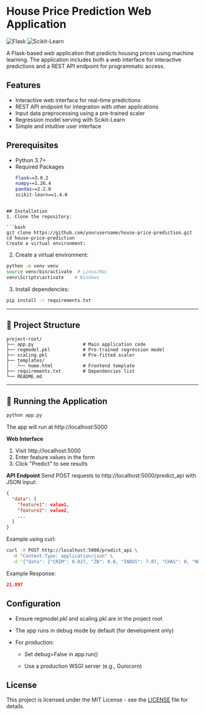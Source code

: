# House Price Prediction Web Application

![Flask](https://img.shields.io/badge/Flask-3.0.2-important)
![Scikit-Learn](https://img.shields.io/badge/scikit--learn-1.4.0-success)

A Flask-based web application that predicts housing prices using machine learning. The application includes both a web interface for interactive predictions and a REST API endpoint for programmatic access.

## Features
- Interactive web interface for real-time predictions
- REST API endpoint for integration with other applications
- Input data preprocessing using a pre-trained scaler
- Regression model serving with Scikit-Learn
- Simple and intuitive user interface

## Prerequisites
- Python 3.7+
- Required Packages
  ```bash
  Flask==3.0.2
  numpy==1.26.4
  pandas==2.2.0
  scikit-learn==1.4.0
```

## Installation
1. Clone the repository:

```bash
git clone https://github.com/yourusername/house-price-prediction.git
cd house-price-prediction
Create a virtual environment:
```

2. Create a virtual environment:
```bash
python -m venv venv
source venv/bin/activate  # Linux/Mac
venv\Scripts\activate    # Windows
```

3. Install dependencies:
```bash
pip install -r requirements.txt
```
---
## 📁 Project Structure
```
project-root/
├── app.py                  # Main application code
├── regmodel.pkl            # Pre-trained regression model
├── scaling.pkl             # Pre-fitted scaler
├── templates/
│   └── home.html           # Frontend template
├── requirements.txt        # Dependencies list
└── README.md
```
---
## 🧠 Running the Application

```bash
python app.py
```
The app will run at http://localhost:5000

**Web Interface**
1. Visit http://localhost:5000
2. Enter feature values in the form
3. Click "Predict" to see results

**API Endpoint**
Send POST requests to http://localhost:5000/predict_api with JSON input:
```json
{
  "data": {
    "feature1": value1,
    "feature2": value2,
    ...
  }
}
```
Example using curl:
```bash
curl -X POST http://localhost:5000/predict_api \
  -H "Content-Type: application/json" \
  -d '{"data": {"CRIM": 0.027, "ZN": 0.0, "INDUS": 7.07, "CHAS": 0, "NOX": 0.469, "RM": 7.185, "AGE": 61.1, "DIS": 4.967, "RAD": 2, "TAX": 242, "PTRATIO": 17.8, "B": 392.83, "LSTAT": 4.03}}'
```
Example Response:
```json
21.897
```

## Configuration
- Ensure regmodel.pkl and scaling.pkl are in the project root

- The app runs in debug mode by default (for development only)

- For production:

    - Set debug=False in app.run()

    - Use a production WSGI server (e.g., Gunicorn)

## License
This project is licensed under the MIT License - see the [LICENSE](LICENSE) file for details.
